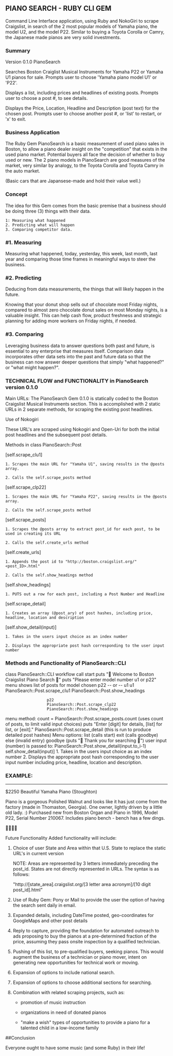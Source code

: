 ## PIANO SEARCH - RUBY CLI GEM

Command Line Interface application, using Ruby and NokoGiri to scrape Craigslist, in search of the 2 most popular models of Yamaha piano, the model U2, and the model P22. Similar to buying a Toyota Corolla or Camry, the Japanese made pianos are very solid investments.

### Summary

Version 0.1.0 PianoSearch

Searches Boston Craiglist Musical Instruments for Yamaha P22 or Yamaha U1 pianos for sale.
Prompts user to choose 'Yamaha piano model U1' or 'P22'.

Displays a list, including prices and headlines of existing posts.
Prompts user to choose a post #, to see details.

Displays the Price, Location, Headline and Description (post text) for the chosen post.
Prompts user to choose another post #, or 'list' to restart, or 'x' to exit.

### Business Application

The Ruby Gem PianoSearch is a basic measurement of used piano sales in Boston, to allow a piano dealer insight on the "competition" that exists in the used piano market. Potential buyers all face the decision of whether to buy used or new. The 2 piano models in PianoSearch are good measures of the market, very similar by analogy, to the Toyota Corolla and Toyota Camry in the auto market.

(Basic cars that are Japansese-made and hold their value well.)

### Concept

The idea for this Gem comes from the basic premise that a business should be doing three (3) things with their data.

    1: Measuring what happened
    2. Predicting what will happen
    3. Comparing competitor data.

### #1. Measuring

Measuring what happened, today, yesterday, this week, last month, last year and comparing those time frames in meaningful ways to steer the business.

### #2. Predicting

Deducing from data measurements, the things that will likely happen in the future.

Knowing that your donut shop sells out of chocolate most Friday nights, compared to almost zero chocolate donut sales on most Monday nights, is a valuable insight. This can help cash flow, product freshness and strategic planning for adding more workers on Friday nights, if needed.

### #3. Comparing

Leveraging business data to answer questions both past and future, is essential to any enterprise that measures itself. Comparison data incorporates other data sets into the past and future data so that the business can now answer deeper questions that simply "what happened?" or "what might happen?".

### TECHNICAL FLOW and FUNCTIONALITY in PianoSearch version 0.1.0

Main URLs:
The PianoSearch Gem 0.1.0 is statically coded to the Boston Craigslist Musical Instruments section. This is accomplished with 2 static URLs in 2 separate methods, for scraping the existing post headlines.

Use of Nokogiri

These URL's are scraped using Nokogiri and Open-Uri for both the initial post headlines and the subsequent post details.

Methods in class PianoSearch::Post

[self.scrape_clu1]

    1. Scrapes the main URL for "Yamaha U1", saving results in the @posts array.

    2. Calls the self.scrape_posts method

[self.scrape_clp22]

    1. Scrapes the main URL for "Yamaha P22", saving results in the @posts array.

    2. Calls the self.scrape_posts method

[self.scrape_posts]

    1. Scrapes the @posts array to extract post_id for each post, to be used in creating its URL

    2. Calls the self.create_urls method

[self.create_urls]

    1. Appends the post id to "http://boston.craigslist.org/"<post_ID>.html"

    2. Calls the self.show_headings method

[self.show_headings]

    1. PUTS out a row for each post, including a Post Number and Headline

[self.scrape_detail]

    1. Creates an array (@post_ary) of post hashes, including price, headline, location and description

[self.show_detail(input)]

    1. Takes in the users input choice as an index number

    2. Displays the appropriate post hash corresponding to the user input number

### Methods and Functionality of PianoSearch::CLI

class PianoSearch::CLI workflow
call
start
puts "🎹 Welcome to Boston Craigslist Piano Search 🎹"
puts "Please enter model number u1 or p22"  
 menu shows list of posts for model chosen
p22 -- or -- u1
u1
PianoSearch::Post.scrape_clu1
PianoSearch::Post.show_headings

                      p22
                      PianoSearch::Post.scrape_clp22
                      PianoSearch::Post.show_headings

menu method:
count = PianoSearch::Post.scrape_posts.count (uses count of posts, to limit valid input choices)
puts "Enter [digit] for details, [list] for list, or [exit]."
PianoSearch::Post.scrape_detail (this is run to produce detailed post hashes)
Menu options:
list (calls start)
exit (calls goodbye)
else (invalid entry)
goodbye (puts "🎹 Thank you for searching 🎹")
user input (number) is passed to:
PianoSearch::Post.show_detail(input.to_i-1)
self.show_detail(input)] 1. Takes in the users input choice as an index number 2. Displays the appropriate post hash corresponding to the user input number including price, headline, location and description.

### EXAMPLE:

---

$2250 Beautiful Yamaha Piano (Stoughton)

Piano is a gorgeous Polished Walnut and looks like it has just come from the factory (made in Thomaston, Georgia). One owner, lightly driven by a little old lady. :) Purchased new from Boston Organ and Piano in 1996, Model P22, Serial Number 210067. Includes piano bench - bench has a few dings.

🎹🎹🎹🎹

Future Functionality
Added functionality will include:

1. Choice of user State and Area within that U.S. State to replace the static URL's in current version

   NOTE: Areas are represented by 3 letters immediately preceding the post_id. States are not directly represented in URLs. The syntax is as follows:

   "http://[state_area].craigslist.org/[3 letter area acronym]/[10 digit post_id].html"

2. Use of Ruby Gem: Pony or Mail to provide the user the option of having the search sent daily in email.

3. Expanded details, including DateTime posted, geo-coordinates for GoogleMaps and other post details

4. Reply to capture, providing the foundation for automated outreach to ads proposing to buy the pianos at a pre-determined fraction of the price, assuming they pass onsite inspection by a qualified technician.

5. Pushing of this list, to pre-qualified buyers, seeking pianos. This would augment the business of a technician or piano mover, intent on generating new opportunities for technical work or moving.

6. Expansion of options to include national search.

7. Expansion of options to choose additional sections for searching.

8. Combination with related scraping projects, such as:

   - promotion of music instruction

   - organizations in need of donated pianos

   - "make a wish" types of opportunities to provide a piano for a talented child in a low-income family

##Conclusion

Everyone ought to have some music (and some Ruby) in their life!
